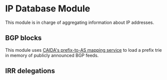 # IP Database Module

This module is in charge of aggregating information about IP addresses.

## BGP blocks

This module uses [CAIDA's prefix-to-AS mapping service][caida-pfx2as] to load a prefix trie in memory of publicly announced BGP feeds.

[caida-pfx2as]: https://publicdata.caida.org/datasets/routing/routeviews-prefix2as/

## IRR delegations
